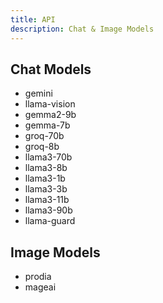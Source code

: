 ```yaml
---
title: API
description: Chat & Image Models
---
```


## Chat Models

- gemini
- llama-vision
- gemma2-9b
- gemma-7b
- groq-70b
- groq-8b
- llama3-70b
- llama3-8b
- llama3-1b
- llama3-3b
- llama3-11b
- llama3-90b
- llama-guard

## Image Models

- prodia
- mageai
